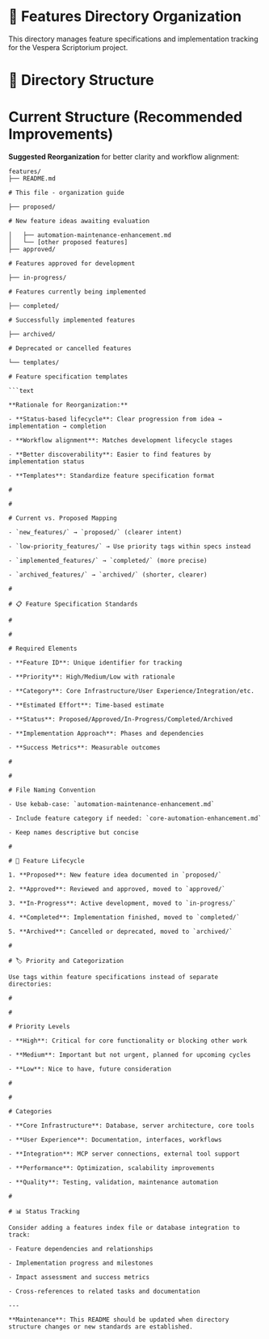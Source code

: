 

# 🚀 Features Directory Organization

This directory manages feature specifications and implementation tracking for the Vespera Scriptorium project.

#

# 📁 Directory Structure

#

#

# Current Structure (Recommended Improvements)

**Suggested Reorganization** for better clarity and workflow alignment:

```text
features/
├── README.md                    

# This file - organization guide

├── proposed/                    

# New feature ideas awaiting evaluation

│   ├── automation-maintenance-enhancement.md
│   └── [other proposed features]
├── approved/                    

# Features approved for development  

├── in-progress/                 

# Features currently being implemented

├── completed/                   

# Successfully implemented features

├── archived/                    

# Deprecated or cancelled features

└── templates/                   

# Feature specification templates

```text

**Rationale for Reorganization:**

- **Status-based lifecycle**: Clear progression from idea → implementation → completion

- **Workflow alignment**: Matches development lifecycle stages

- **Better discoverability**: Easier to find features by implementation status

- **Templates**: Standardize feature specification format

#

#

# Current vs. Proposed Mapping

- `new_features/` → `proposed/` (clearer intent)

- `low-priority_features/` → Use priority tags within specs instead

- `implemented_features/` → `completed/` (more precise)

- `archived_features/` → `archived/` (shorter, clearer)

#

# 📋 Feature Specification Standards

#

#

# Required Elements

- **Feature ID**: Unique identifier for tracking

- **Priority**: High/Medium/Low with rationale

- **Category**: Core Infrastructure/User Experience/Integration/etc.

- **Estimated Effort**: Time-based estimate

- **Status**: Proposed/Approved/In-Progress/Completed/Archived

- **Implementation Approach**: Phases and dependencies

- **Success Metrics**: Measurable outcomes

#

#

# File Naming Convention

- Use kebab-case: `automation-maintenance-enhancement.md`

- Include feature category if needed: `core-automation-enhancement.md`

- Keep names descriptive but concise

#

# 🔄 Feature Lifecycle

1. **Proposed**: New feature idea documented in `proposed/`

2. **Approved**: Reviewed and approved, moved to `approved/`

3. **In-Progress**: Active development, moved to `in-progress/`

4. **Completed**: Implementation finished, moved to `completed/`

5. **Archived**: Cancelled or deprecated, moved to `archived/`

#

# 🏷️ Priority and Categorization

Use tags within feature specifications instead of separate directories:

#

#

# Priority Levels

- **High**: Critical for core functionality or blocking other work

- **Medium**: Important but not urgent, planned for upcoming cycles

- **Low**: Nice to have, future consideration

#

#

# Categories

- **Core Infrastructure**: Database, server architecture, core tools

- **User Experience**: Documentation, interfaces, workflows  

- **Integration**: MCP server connections, external tool support

- **Performance**: Optimization, scalability improvements

- **Quality**: Testing, validation, maintenance automation

#

# 📊 Status Tracking

Consider adding a features index file or database integration to track:

- Feature dependencies and relationships

- Implementation progress and milestones

- Impact assessment and success metrics

- Cross-references to related tasks and documentation

---

**Maintenance**: This README should be updated when directory structure changes or new standards are established.
